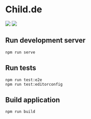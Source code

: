 # Child.de

[![](https://github.com/alexmozheyko/childde/workflows/E2E%20tests/badge.svg)](https://github.com/alexmozheyko/childde/actions?query=workflow%3A%22E2E+tests%22)
[![](https://github.com/alexmozheyko/childde/workflows/EditorConfig/badge.svg)](https://github.com/alexmozheyko/childde/actions?query=workflow%3AEditorConfig)

## Run development server
```
npm run serve
```

## Run tests
```
npm run test:e2e
npm run test:editorconfig
```

## Build application
```
npm run build
```

